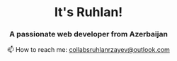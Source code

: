 <h1 align="center">It's Ruhlan!</h1>
<h3 align="center">A passionate web developer from Azerbaijan</h3>

<p align="center">📫 How to reach me:  <a href="mailto:collabsruhlanrzayev@outlook.com">collabsruhlanrzayev@outlook.com</a> <br /></p>


